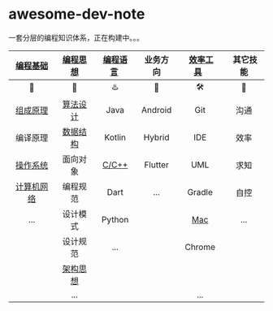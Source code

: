 # awesome-dev-note

一套分层的编程知识体系，正在构建中。。。


|      [编程基础](https://github.com/jaydroid1024/awesome-dev-note/tree/main/notes/01-Foundations)      |             [编程思想](https://github.com/jaydroid1024/awesome-dev-note/tree/main/notes/02-Thinking)             |     [编程语言](https://github.com/jaydroid1024/awesome-dev-note/tree/main/notes/03-Languages)&nbsp;     |        业务方向        |      &nbsp;[效率工具](https://github.com/jaydroid1024/awesome-dev-note/tree/main/notes/05-Tools)&nbsp;&nbsp;      | &nbsp;其它技能 |
| :-----------------: | :--------------------------: | :--------------------: | :------------------: | :--------------------------: | :--------------------: |
| :hammer: | :bell: |  :hotsprings:  | :iphone: | :hammer_and_wrench: |  :loudspeaker:  |
| [组成原理](https://github.com/jaydroid1024/awesome-dev-note/blob/main/notes/01-Foundations/01-%E8%AE%A1%E7%AE%97%E6%9C%BA%E7%BB%84%E6%88%90%E5%8E%9F%E7%90%86.md) | [算法设计](https://github.com/jaydroid1024/awesome-dev-note/tree/main/notes/02-Thinking/01-%E6%95%B0%E6%8D%AE%E7%BB%93%E6%9E%84%E4%B8%8E%E7%AE%97%E6%B3%95) | Java | Android | Git | 沟通 |
|      编译原理       | [数据结构](https://github.com/jaydroid1024/awesome-dev-note/tree/main/notes/02-Thinking/01-%E6%95%B0%E6%8D%AE%E7%BB%93%E6%9E%84%E4%B8%8E%E7%AE%97%E6%B3%95) | Kotlin | Hybrid | IDE | 效率 |
| [操作系统](https://github.com/jaydroid1024/awesome-dev-note/blob/main/notes/01-Foundations/02-%E6%93%8D%E4%BD%9C%E7%B3%BB%E7%BB%9F.md) | 面向对象 | [C/C++](https://github.com/jaydroid1024/awesome-dev-note/tree/main/notes/03-Languages/03-C) | Flutter | UML | 求知 |
| [计算机网络](https://github.com/jaydroid1024/awesome-dev-note/blob/main/notes/01-Foundations/03-%E8%AE%A1%E7%AE%97%E6%9C%BA%E7%BD%91%E7%BB%9C.md)      | 编程规范 | Dart | ... | Gradle | 自控 |
|       ...       | 设计模式 | Python |                        | [Mac](https://github.com/jaydroid1024/awesome-dev-note/tree/main/notes/05-Tools/01-Mac) | ... |
|  | 设计规范 | ... | | Chrome | |
| | [架构思想](https://github.com/jaydroid1024/awesome-dev-note/tree/main/notes/02-Thinking/05-%E6%9E%B6%E6%9E%84%E6%90%AD%E5%BB%BA) |  | |  | |
|  | ... | | | ... | |





 



